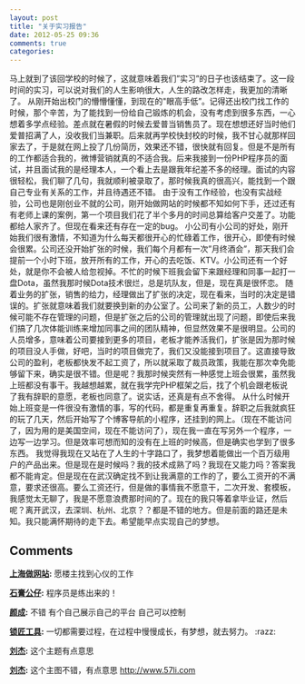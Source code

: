 ```yaml
---
layout: post
title: "关于实习报告"
date: 2012-05-25 09:36
comments: true
categories: 
---
```


马上就到了该回学校的时候了，这就意味着我们”实习”的日子也该结束了。这一段时间的实习，可以说对我们的人生影响很大，人生的路改怎样走，我更加的清晰了。 从刚开始出校门的懵懵懂懂，到现在的"眼高手低”。记得还出校门找工作的时候，那个辛苦，为了能找到一份给自己锻炼的机会，没有考虑到很多东西，一心想着多学点经验。差点就在暑假的时候去爱普当销售员了。现在想想还好当时他们爱普招满了人，没收我们当兼职。后来就再学校快封校的时候，我不甘心就那样回家去了，于是就在网上投了几份简历，效果还不错，很快就有回复。但是不是所有的工作都适合我的，微博营销就真的不适合我。后来我接到一份PHP程序员的面试，并且面试我的是经理本人，一个看上去是跟我年纪差不多的经理。面试的内容很轻松，我们聊了几句，我就顺利被录取了，那时候我真的很高兴，能找到一个跟自己专业有关系的工作，并且待遇还不错。 由于没有工作经验，也没有实战经验，公司也是刚创业不就的公司，刚开始做网站的时候都不知如何下手，还过还有有老师上课的案例，第一个项目我们花了半个多月的时间总算给客户交差了。功能都给人家齐了。但现在看来还有存在一定的bug。 小公司有小公司的好处，刚开始我们很有激情，不知道为什么每天都很开心的忙碌着工作，很开心，即使有时候会很累。公司还没开始扩张的时候，我们每个月都有一次”月终酒会”，那天我们会提前一个小时下班，放开所有的工作，开心的去吃饭、KTV。小公司还有一个好处，就是你不会被人给忽视掉。不忙的时候下班我会留下来跟经理和同事一起打一盘Dota，虽然我那时候Dota技术很烂，总是坑队友，但是，现在真是很怀恋。 随着业务的扩张，销售的给力，经理做出了扩张的决定，现在看来，当时的决定是错误的。扩张就意味着我们就要换到新的办公室了。公司来了新的员工，人数少的时候可能不存在管理的问题，但是扩张之后的公司的管理就出现了问题，即使后来我们搞了几次体能训练来增加同事之间的团队精神，但显然效果不是很明显。公司的人员增多，意味着公司要接到更多的项目，老板才能养活我们，扩张是因为那时候的项目没人手做，好吧，当时的项目做完了，我们又没能接到项目了。这直接导致公司的盈利，老板都快发不起工资了，所以就采取了裁员政策，我能在那次幸免能够留下来，确实是很不错。但是呢？我那时候突然有一种感觉上班会很累，虽然我上班都没有事干。我越想越累，就在我学完PHP框架之后，找了个机会跟老板说了我有辞职的意愿，老板也同意了。说实话，还真是有点不舍得。 从什么时候开始上班变是一件很没有激情的事，写的代码，都是重复再重复。辞职之后我就疯狂的玩了几天，然后开始写了个博客导航的小程序，还挂到的网上。（现在不能访问了，因为用的是美国空间，现在不能访问了），现在我一直在写另外一个程序，一边写一边学习。但是效率可想而知的没有在上班的时候高，但是确实也学到了很多东西。 我觉得我现在又站在了人生的十字路口了，我梦想着能做出一个百万级用户的产品出来。但是现在是时候吗？我的技术成熟了吗？我现在又能力吗？答案我都不能肯定。但是现在在武汉确定找不到让我满意的工作的了，要么工资开的不满意，要求还很高。要么工资还行，但是做的事情我不愿意干，二次开发、套模板，我感觉太无聊了，我是不愿意浪费那时间的了。现在的我只等着拿毕业证，然后呢？离开武汉，去深圳、杭州、北京？？都是不错的地方。但是前面的路还是未知。我只能满怀期待的走下去。希望能早点实现自己的梦想。

## Comments

**[上海做网站](#97 "2012-06-01 15:00:05"):** 愿楼主找到心仪的工作

**[石膏公仔](#98 "2012-06-09 10:19:42"):** 程序员是练出来的！

**[颜成](#100 "2012-06-10 19:30:59"):** 不错 有个自己展示自己的平台 自己可以控制

**[锁匠工具](#104 "2012-06-25 17:27:54"):** 一切都需要过程，在过程中慢慢成长，有梦想，就去努力。 :razz:

**[刘杰](#105 "2012-06-27 20:18:11"):** 这个主题有点意思

**[刘杰](#106 "2012-06-27 20:20:02"):** 这个主图不错，有点意思 http://www.57li.com

